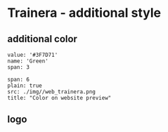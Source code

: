 # Trainera - additional style

## additional color

```color
value: '#3F7D71'
name: 'Green'
span: 3
```

```image
span: 6
plain: true
src: ./img//web_trainera.png
title: "Color on website preview"
```

## logo